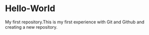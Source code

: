 # Hello-World
My first repository.This is my first experience with Git and Github and creating a new repository.
